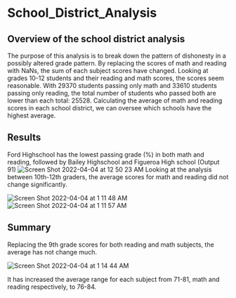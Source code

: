 # School_District_Analysis
## Overview of the school district analysis
The purpose of this analysis is to break down the pattern of dishonesty in a possibly altered grade pattern. By replacing the scores of math and reading with NaNs, the sum of each subject scores have changed. Looking at grades 10-12 students and their reading and math scores, the scores seem reasonable. With 29370 students passing only math and 33610 students passing only reading, the total number of students who passed both are lower than each total: 25528. Calculating the average of math and reading scores in each school district, we can oversee which schools have the highest average.
## Results
Ford Highschool has the lowest passing grade (%) in both math and reading, followed by Bailey Highschool and Figueroa High school (Output 91)
![Screen Shot 2022-04-04 at 12 50 23 AM](https://user-images.githubusercontent.com/100643648/161476062-da21d613-dde1-48c0-91e8-380c3cf958ac.png)
Looking at the analysis between 10th-12th graders, the average scores for math and reading did not change significantly. 

![Screen Shot 2022-04-04 at 1 11 48 AM](https://user-images.githubusercontent.com/100643648/161478037-6494fe84-79d4-4686-8322-798e41e28fde.png)
![Screen Shot 2022-04-04 at 1 11 57 AM](https://user-images.githubusercontent.com/100643648/161478048-75d6bc90-cb1a-49e9-a494-6f98072fb217.png)

## Summary
Replacing the 9th grade scores for both reading and math subjects, the average has not change much. 

![Screen Shot 2022-04-04 at 1 14 44 AM](https://user-images.githubusercontent.com/100643648/161478414-8384bdd8-6dd9-4c35-8f15-3cdc0124c611.png)

It has increased the average range for each subject from 71-81, math and reading respectively, to 76-84. 
